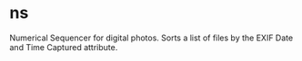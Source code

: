 ns
==

Numerical Sequencer for digital photos. Sorts a list of files by the EXIF Date and Time Captured attribute.
